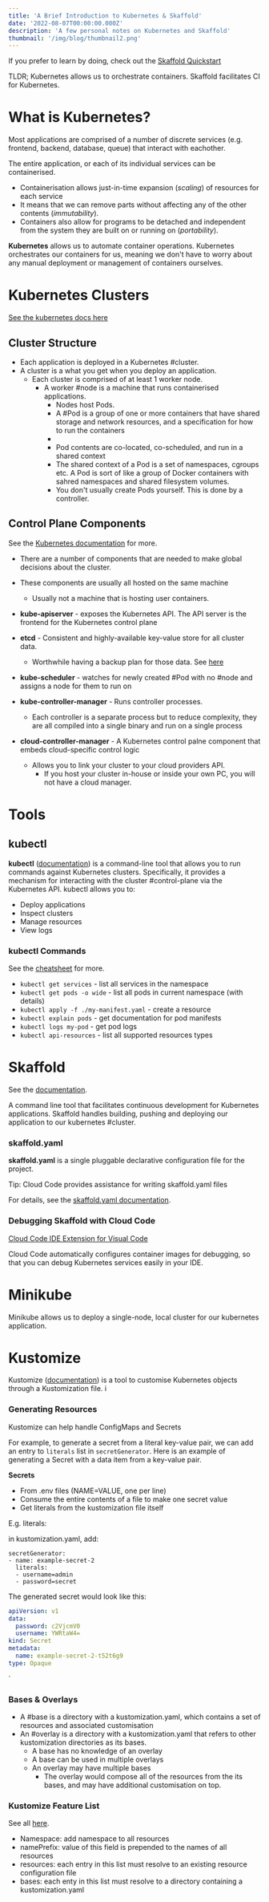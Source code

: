 ```yaml
---
title: 'A Brief Introduction to Kubernetes & Skaffold'
date: '2022-08-07T00:00:00.000Z'
description: 'A few personal notes on Kubernetes and Skaffold'
thumbnail: '/img/blog/thumbnail2.png'
---
```


If you prefer to learn by doing, check out the [Skaffold Quickstart](https://skaffold.dev/docs/quickstart)

TLDR; Kubernetes allows us to orchestrate containers. Skaffold facilitates CI for Kubernetes.

# What is Kubernetes? 
Most applications are comprised of a number of discrete services (e.g. frontend, backend, database, queue) that interact with eachother. 

The entire application, or each of its individual services can be containerised.  
- Containerisation allows just-in-time expansion (*scaling*) of resources for each service
- It means that we can remove parts without affecting any of the other contents (*immutability*). 
- Containers also allow for programs to be detached and independent from the system they are built on or running on (*portability*). 

**Kubernetes** allows us to automate container operations. Kubernetes orchestrates our containers for us, meaning we don't have to worry about any manual deployment or management of containers ourselves. 

# Kubernetes Clusters 
[See the kubernetes docs here](https://kubernetes.io/docs/concepts/overview/components/)

## Cluster Structure 
- Each application is deployed in a Kubernetes #cluster. 
- A cluster is a what you get when you deploy an application. 
	- Each cluster is comprised of at least 1 worker node.
		- A worker #node is a machine that runs containerised applications. 
			- Nodes host Pods. 
			- A #Pod is a group of one or more containers that have shared storage and network resources, and a specification for how to run the containers
			- 
			- Pod contents are co-located, co-scheduled, and run in a shared context 
			- The shared context of a Pod is a set of namespaces, cgroups etc. A Pod is sort of like a group of Docker containers with sahred namespaces and shared filesystem volumes. 
			- You don't usually create Pods yourself. This is done by a controller. 



## Control Plane Components

See the [Kubernetes documentation](https://kubernetes.io/docs/tasks/administer-cluster/configure-upgrade-etcd/#backing-up-an-etcd-cluster) for more. 
- There are a number of components that are needed to make global decisions about the cluster. 
- These components are usually all hosted on the same machine
	- Usually not a machine that is hosting user containers. 

- **kube-apiserver** - exposes the Kubernetes API. The API server is the frontend for the Kubernetes control plane
- **etcd** - Consistent and highly-available key-value store for all cluster data.
	- Worthwhile having a backup plan for those data. See [here](https://kubernetes.io/docs/tasks/administer-cluster/configure-upgrade-etcd/#backing-up-an-etcd-cluster)
- **kube-scheduler** - watches for newly created #Pod with no #node and assigns a node for them to run on 
- **kube-controller-manager** - Runs controller processes. 
	- Each controller is a separate process but to reduce complexity, they are all compiled into a single binary and run on a single process 
- **cloud-controller-manager** - A Kubernetes control palne component that embeds cloud-specific control logic
	- Allows you to link your cluster to your cloud providers API. 
		- If you host your cluster in-house or inside your own PC, you will not have a cloud manager.


# Tools

## kubectl
**kubectl** ([documentation](https://kubernetes.io/docs/reference/kubectl/)) is a command-line tool that allows you to run commands against Kubernetes clusters. Specifically, it provides a mechanism for interacting with the cluster #control-plane via the Kubernetes API. 
kubectl allows you to:
- Deploy applications
- Inspect clusters
- Manage resources
- View logs

### kubectl Commands
See the [cheatsheet](https://kubernetes.io/docs/reference/kubectl/cheatsheet/) for more. 
- `kubectl get services` - list all services in the namespace
- `kubectl get pods -o wide` - list all pods in current namespace (with details)
- `kubectl apply -f ./my-manifest.yaml` - create a resource
- `kubectl explain pods` - get documentation for pod manifests 
- `kubectl logs my-pod` - get pod logs 
- `kubectl api-resources` - list all supported resources types



# Skaffold
See the [documentation](https://skaffold.dev/docs/). 

A command line tool that facilitates continuous development for Kubernetes applications. Skaffold handles building, pushing and deploying our application to our kubernetes #cluster. 

### skaffold.yaml
**skaffold.yaml** is a single pluggable declarative configuration file for the project. 

Tip: Cloud Code provides assistance for writing skaffold.yaml files

For details, see the [skaffold.yaml documentation](https://skaffold.dev/docs/references/yaml/?version=v2beta29). 



### Debugging Skaffold with Cloud Code
[Cloud Code IDE Extension for Visual Code](https://skaffold.dev/docs/install/#managed-ide) 

Cloud Code automatically configures container images for debugging, so that you can debug Kubernetes services easily in your IDE. 

# Minikube
Minikube allows us to deploy a single-node, local cluster for our kubernetes application. 

# Kustomize
Kustomize ([documentation](https://kubernetes.io/docs/tasks/manage-kubernetes-objects/kustomization/)) is a tool to customise Kubernetes objects through a Kustomization file. i

### Generating Resources
Kustomize can help handle ConfigMaps and Secrets

For example, to generate a secret from a literal key-value pair, we can add an entry to `literals` list in `secretGenerator`. Here is an example of generating a Secret with a data item from a key-value pair.

**Secrets**
- From .env files (NAME=VALUE, one per line)
- Consume the entire contents of a file to make one secret value 
- Get literals from the kustomization file itself

E.g. literals: 

in kustomization.yaml, add:
```
secretGenerator:
- name: example-secret-2
  literals:
  - username=admin
  - password=secret
```

The generated secret would look like this: 
```yaml
apiVersion: v1
data:
  password: c2VjcmV0
  username: YWRtaW4=
kind: Secret
metadata:
  name: example-secret-2-t52t6g9
type: Opaque
```
`


### Bases & Overlays 
- A #base is a directory with a kustomization.yaml, which contains a set of resources and associated customisation
- An #overlay is a directory with a kustomization.yaml that refers to other kustomization directories as its bases. 
	- A base has no knowledge of an overlay
	- A base can be used in multiple overlays
	- An overlay may have multiple bases
		- The overlay would compose all of the resources from the its bases, and may have additional customisation on top. 

### Kustomize Feature List
See all [here](https://kubernetes.io/docs/tasks/manage-kubernetes-objects/kustomization/#kustomize-feature-list).

- Namespace: add namespace to all resources
- namePrefix: value of this field is prepended to the names of all resources
- resources: each entry in this list must resolve to an existing resource configuration file
- bases: each enty in this list must resolve to a directory containing a kustomization.yaml 


